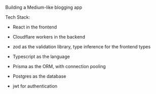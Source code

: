 Building a Medium-like blogging app

Tech Stack:

* React in the frontend

* Cloudflare workers in the backend

* zod as the validation library, type inference for the frontend types

* Typescript as the language

* Prisma as the ORM, with connection pooling

* Postgres as the database

* jwt for authentication
